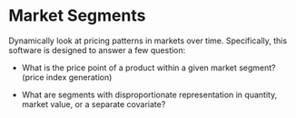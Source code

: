 Market Segments
===============

Dynamically look at pricing patterns in markets over time. Specifically, this
software is designed to answer a few question:

* What is the price point of a product within a given market segment?
(price index generation)

* What are segments with disproportionate representation in quantity, market
value, or a separate covariate?
